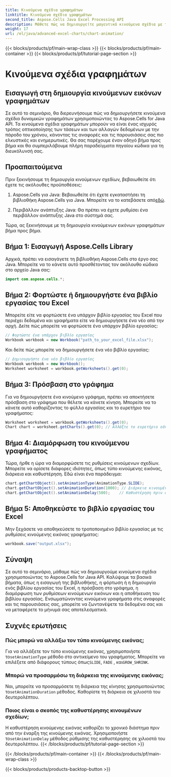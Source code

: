```yaml
---
title: Κινούμενα σχέδια γραφημάτων
linktitle: Κινούμενα σχέδια γραφημάτων
second_title: Aspose.Cells Java Excel Processing API
description: Μάθετε πώς να δημιουργείτε μαγευτικά κινούμενα σχέδια με το Aspose.Cells για Java. Βήμα προς βήμα οδηγός και πηγαίος κώδικας περιλαμβάνονται για δυναμική οπτικοποίηση δεδομένων.
weight: 17
url: /el/java/advanced-excel-charts/chart-animation/
---
```


{{< blocks/products/pf/main-wrap-class >}}
{{< blocks/products/pf/main-container >}}
{{< blocks/products/pf/tutorial-page-section >}}

# Κινούμενα σχέδια γραφημάτων


## Εισαγωγή στη δημιουργία κινούμενων εικόνων γραφημάτων

Σε αυτό το σεμινάριο, θα διερευνήσουμε πώς να δημιουργήσετε κινούμενα σχέδια δυναμικών γραφημάτων χρησιμοποιώντας το Aspose.Cells for Java API. Τα κινούμενα σχέδια γραφημάτων μπορούν να είναι ένας ισχυρός τρόπος οπτικοποίησης των τάσεων και των αλλαγών δεδομένων με την πάροδο του χρόνου, κάνοντας τις αναφορές και τις παρουσιάσεις σας πιο ελκυστικές και ενημερωτικές. Θα σας παρέχουμε έναν οδηγό βήμα προς βήμα και θα συμπεριλάβουμε πλήρη παραδείγματα πηγαίου κώδικα για τη διευκόλυνσή σας.

## Προαπαιτούμενα

Πριν ξεκινήσουμε τη δημιουργία κινούμενων σχεδίων, βεβαιωθείτε ότι έχετε τις ακόλουθες προϋποθέσεις:

1.  Aspose.Cells για Java: Βεβαιωθείτε ότι έχετε εγκαταστήσει τη βιβλιοθήκη Aspose.Cells για Java. Μπορείτε να το κατεβάσετε από[εδώ](https://releases.aspose.com/cells/java/).

2. Περιβάλλον ανάπτυξης Java: Θα πρέπει να έχετε ρυθμίσει ένα περιβάλλον ανάπτυξης Java στο σύστημά σας.

Τώρα, ας ξεκινήσουμε με τη δημιουργία κινούμενων εικόνων γραφημάτων βήμα προς βήμα.

## Βήμα 1: Εισαγωγή Aspose.Cells Library

Αρχικά, πρέπει να εισαγάγετε τη βιβλιοθήκη Aspose.Cells στο έργο σας Java. Μπορείτε να το κάνετε αυτό προσθέτοντας τον ακόλουθο κώδικα στο αρχείο Java σας:

```java
import com.aspose.cells.*;
```

## Βήμα 2: Φορτώστε ή δημιουργήστε ένα βιβλίο εργασίας του Excel

Μπορείτε είτε να φορτώσετε ένα υπάρχον βιβλίο εργασίας του Excel που περιέχει δεδομένα και γραφήματα είτε να δημιουργήσετε ένα νέο από την αρχή. Δείτε πώς μπορείτε να φορτώσετε ένα υπάρχον βιβλίο εργασίας:

```java
// Φορτώστε ένα υπάρχον βιβλίο εργασίας
Workbook workbook = new Workbook("path_to_your_excel_file.xlsx");
```

Και δείτε πώς μπορείτε να δημιουργήσετε ένα νέο βιβλίο εργασίας:

```java
// Δημιουργήστε ένα νέο βιβλίο εργασίας
Workbook workbook = new Workbook();
Worksheet worksheet = workbook.getWorksheets().get(0);
```

## Βήμα 3: Πρόσβαση στο γράφημα

Για να δημιουργήσετε ένα κινούμενο γράφημα, πρέπει να αποκτήσετε πρόσβαση στο γράφημα που θέλετε να κάνετε κίνηση. Μπορείτε να το κάνετε αυτό καθορίζοντας το φύλλο εργασίας και το ευρετήριο του γραφήματος:

```java
Worksheet worksheet = workbook.getWorksheets().get(0);
Chart chart = worksheet.getCharts().get(0); // Αλλάξτε το ευρετήριο εάν χρειάζεται
```

## Βήμα 4: Διαμόρφωση του κινούμενου γραφήματος

Τώρα, ήρθε η ώρα να διαμορφώσετε τις ρυθμίσεις κινούμενων σχεδίων. Μπορείτε να ορίσετε διάφορες ιδιότητες, όπως τύπο κινούμενης εικόνας, διάρκεια και καθυστέρηση. Εδώ είναι ένα παράδειγμα:

```java
chart.getChartObject().setAnimationType(AnimationType.SLIDE);
chart.getChartObject().setAnimationDuration(1000); // Διάρκεια κινουμένων σχεδίων σε χιλιοστά του δευτερολέπτου
chart.getChartObject().setAnimationDelay(500);    // Καθυστέρηση πριν από την έναρξη της κινούμενης εικόνας (χιλιοστά του δευτερολέπτου)
```

## Βήμα 5: Αποθηκεύστε το βιβλίο εργασίας του Excel

Μην ξεχάσετε να αποθηκεύσετε το τροποποιημένο βιβλίο εργασίας με τις ρυθμίσεις κινούμενης εικόνας γραφήματος:

```java
workbook.save("output.xlsx");
```

## Σύναψη

Σε αυτό το σεμινάριο, μάθαμε πώς να δημιουργούμε κινούμενα σχέδια χρησιμοποιώντας το Aspose.Cells for Java API. Καλύψαμε τα βασικά βήματα, όπως η εισαγωγή της βιβλιοθήκης, η φόρτωση ή η δημιουργία ενός βιβλίου εργασίας του Excel, η πρόσβαση στο γράφημα, η διαμόρφωση των ρυθμίσεων κινούμενων εικόνων και η αποθήκευση του βιβλίου εργασίας. Ενσωματώνοντας κινούμενα γραφήματα στις αναφορές και τις παρουσιάσεις σας, μπορείτε να ζωντανέψετε τα δεδομένα σας και να μεταφέρετε το μήνυμά σας αποτελεσματικά.

## Συχνές ερωτήσεις

### Πώς μπορώ να αλλάξω τον τύπο κινούμενης εικόνας;

 Για να αλλάξετε τον τύπο κινούμενης εικόνας, χρησιμοποιήστε το`setAnimationType` μέθοδο στο αντικείμενο του γραφήματος. Μπορείτε να επιλέξετε από διάφορους τύπους όπως`SLIDE`, `FADE` , και`GROW_SHRINK`.

### Μπορώ να προσαρμόσω τη διάρκεια της κινούμενης εικόνας;

 Ναι, μπορείτε να προσαρμόσετε τη διάρκεια της κίνησης χρησιμοποιώντας το`setAnimationDuration` μέθοδος. Καθορίστε τη διάρκεια σε χιλιοστά του δευτερολέπτου.

### Ποιος είναι ο σκοπός της καθυστέρησης κινουμένων σχεδίων;

 Η καθυστέρηση κινούμενης εικόνας καθορίζει το χρονικό διάστημα πριν από την έναρξη της κινούμενης εικόνας. Χρησιμοποιήστε το`setAnimationDelay` μέθοδος ρύθμισης της καθυστέρησης σε χιλιοστά του δευτερολέπτου.
{{< /blocks/products/pf/tutorial-page-section >}}

{{< /blocks/products/pf/main-container >}}
{{< /blocks/products/pf/main-wrap-class >}}

{{< blocks/products/products-backtop-button >}}
